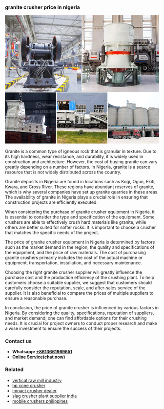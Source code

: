 <h3>granite crusher price in nigeria</h3><img src='1708497595.jpg' alt=''><p>Granite is a common type of igneous rock that is granular in texture. Due to its high hardness, wear resistance, and durability, it is widely used in construction and architecture. However, the cost of buying granite can vary greatly depending on a number of factors. In Nigeria, granite is a scarce resource that is not widely distributed across the country.</p><p>Granite deposits in Nigeria are found in locations such as Kogi, Ogun, Ekiti, Kwara, and Cross River. These regions have abundant reserves of granite, which is why several companies have set up granite quarries in these areas. The availability of granite in Nigeria plays a crucial role in ensuring that construction projects are efficiently executed.</p><p>When considering the purchase of granite crusher equipment in Nigeria, it is essential to consider the type and specification of the equipment. Some crushers are able to effectively crush hard materials like granite, while others are better suited for softer rocks. It is important to choose a crusher that matches the specific needs of the project.</p><p>The price of granite crusher equipment in Nigeria is determined by factors such as the market demand in the region, the quality and specifications of the equipment, and the price of raw materials. The cost of purchasing granite crushers primarily includes the cost of the actual machine or equipment, transportation, installation, and necessary maintenance.</p><p>Choosing the right granite crusher supplier will greatly influence the purchase cost and the production efficiency of the crushing plant. To help customers choose a suitable supplier, we suggest that customers should carefully consider the reputation, scale, and after-sales service of the supplier. It is also beneficial to compare the prices of multiple suppliers to ensure a reasonable purchase.</p><p>In conclusion, the price of granite crusher is influenced by various factors in Nigeria. By considering the quality, specifications, reputation of suppliers, and market demand, one can find affordable options for their crushing needs. It is crucial for project owners to conduct proper research and make a wise investment to ensure the success of their projects.</p><h3>Contact us</h3><ul><li><strong>Whatsapp:&nbsp;<a href="https://wa.me/8613661969651">+8613661969651</a></strong></li><li><a href="https://swt.shibang-china.com/?git&amp;zhl&amp;granite crusher price in nigeria"><strong>Online Service(chat now)</strong></a></li></ul><h3>Related</h3><ul><li><a href='vertical raw mill industry.md'>vertical raw mill industry</a></li><li><a href='hp cone crusher.md'>hp cone crusher</a></li><li><a href='impact crusher dealer.md'>impact crusher dealer</a></li><li><a href='slag crusher plant supplier india.md'>slag crusher plant supplier india</a></li><li><a href='mobile crushers philippines.md'>mobile crushers philippines</a></li></ul>
